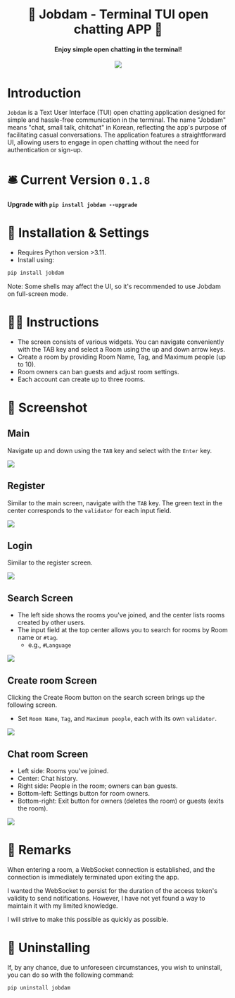 
<h1 align="center">🙏 Jobdam - Terminal TUI open chatting APP  🙏</h1>

<h4 align="center">Enjoy simple open chatting in the terminal!</h4>

<p align="center"><img src="/resources/jobdam-gif.gif"></img></center>

# Introduction

`Jobdam` is a Text User Interface (TUI) open chatting application designed for simple and hassle-free communication in the terminal. The name "Jobdam" means "chat, small talk, chitchat" in Korean, reflecting the app's purpose of facilitating casual conversations. The application features a straightforward UI, allowing users to engage in open chatting without the need for authentication or sign-up.


# 🛎 Current Version `0.1.8`

#### Upgrade with `pip install jobdam --upgrade`

# 🚀 Installation & Settings

- Requires Python version >3.11.
- Install using:

```bash
pip install jobdam
```

Note: Some shells may affect the UI, so it's recommended to use Jobdam on full-screen mode.

# 👨‍💻 Instructions

- The screen consists of various widgets. You can navigate conveniently with the TAB key and select a Room using the up and down arrow keys.
- Create a room by providing Room Name, Tag, and Maximum people (up to 10).
- Room owners can ban guests and adjust room settings.
- Each account can create up to three rooms.

# 📸 Screenshot
## Main

Navigate up and down using the `TAB` key and select with the `Enter` key.

![](image/main.png)

## Register

Similar to the main screen, navigate with the `TAB` key. The green text in the center corresponds to the `validator` for each input field.

![](image/register.png)
## Login

Similar to the register screen.

![](image/login.png)
## Search Screen

- The left side shows the rooms you've joined, and the center lists rooms created by other users.
- The input field at the top center allows you to search for rooms by Room name or `#tag`.
	- e.g., `#Language`

![](image/search-room.png)
## Create room Screen

Clicking the Create Room button on the search screen brings up the following screen.
- Set `Room Name`, `Tag`, and `Maximum people`, each with its own `validator`.

![](image/create-room.png)

## Chat room Screen

- Left side: Rooms you've joined.
- Center: Chat history.
- Right side: People in the room; owners can ban guests.
- Bottom-left: Settings button for room owners.
- Bottom-right: Exit button for owners (deletes the room) or guests (exits the room).

![](image/chat-room.png)

# 💬 Remarks

When entering a room, a WebSocket connection is established, and the connection is immediately terminated upon exiting the app.

I wanted the WebSocket to persist for the duration of the access token's validity to send notifications. However, I have not yet found a way to maintain it with my limited knowledge.

I will strive to make this possible as quickly as possible.


# 🚮 Uninstalling

If, by any chance, due to unforeseen circumstances, you wish to uninstall, you can do so with the following command:

```bash
pip uninstall jobdam
```